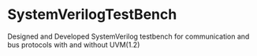 # SystemVerilogTestBench
Designed and Developed SystemVerilog testbench for communication and bus protocols with and without UVM(1.2)
